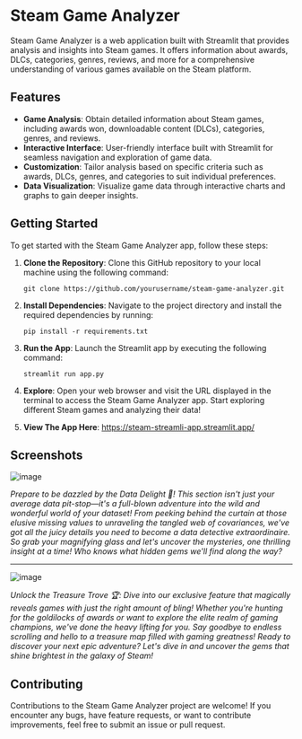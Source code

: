 # Steam Game Analyzer

Steam Game Analyzer is a web application built with Streamlit that provides analysis and insights into Steam games. It offers information about awards, DLCs, categories, genres, reviews, and more for a comprehensive understanding of various games available on the Steam platform.

## Features

- **Game Analysis**: Obtain detailed information about Steam games, including awards won, downloadable content (DLCs), categories, genres, and reviews.
- **Interactive Interface**: User-friendly interface built with Streamlit for seamless navigation and exploration of game data.
- **Customization**: Tailor analysis based on specific criteria such as awards, DLCs, genres, and categories to suit individual preferences.
- **Data Visualization**: Visualize game data through interactive charts and graphs to gain deeper insights.

## Getting Started

To get started with the Steam Game Analyzer app, follow these steps:

1. **Clone the Repository**: Clone this GitHub repository to your local machine using the following command:
   ```
   git clone https://github.com/yourusername/steam-game-analyzer.git
   ```

2. **Install Dependencies**: Navigate to the project directory and install the required dependencies by running:
   ```
   pip install -r requirements.txt
   ```

3. **Run the App**: Launch the Streamlit app by executing the following command:
   ```
   streamlit run app.py
   ```

4. **Explore**: Open your web browser and visit the URL displayed in the terminal to access the Steam Game Analyzer app. Start exploring different Steam games and analyzing their data!

5. **View The App Here**: https://steam-streamli-app.streamlit.app/
## Screenshots

![image](https://github.com/RAJTripathi3030/steam-streamli-app/assets/113851737/de6250d2-8e55-4615-abf5-8369bd22a6d4)

*Prepare to be dazzled by the Data Delight 🌟! This section isn't just your average data pit-stop—it's a full-blown adventure into the wild and wonderful world of your dataset! From peeking behind the curtain at those elusive missing values to unraveling the tangled web of covariances, we've got all the juicy details you need to become a data detective extraordinaire. So grab your magnifying glass and let's uncover the mysteries, one thrilling insight at a time! Who knows what hidden gems we'll find along the way?*

***
![image](https://github.com/RAJTripathi3030/steam-streamli-app/assets/113851737/d4018fb4-14e3-471b-9f73-fab05f0c7623)

*Unlock the Treasure Trove 🏆: Dive into our exclusive feature that magically reveals games with just the right amount of bling! Whether you're hunting for the goldilocks of awards or want to explore the elite realm of gaming champions, we've done the heavy lifting for you. Say goodbye to endless scrolling and hello to a treasure map filled with gaming greatness! Ready to discover your next epic adventure? Let's dive in and uncover the gems that shine brightest in the galaxy of Steam!*

## Contributing

Contributions to the Steam Game Analyzer project are welcome! If you encounter any bugs, have feature requests, or want to contribute improvements, feel free to submit an issue or pull request.
